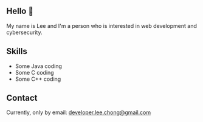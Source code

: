 ## Hello 👋
My name is Lee and I'm a person who is interested in web development and cybersecurity. 
## Skills
  - Some Java coding
  - Some C coding
  - Some C++ coding
## Contact
Currently, only by email: developer.lee.chong@gmail.com
